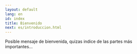 ```yaml
---
layout: default
lang: en
id: index
title: Bienvenido
next: es/introduccion.html
---
```


Posible mensaje de bienvenida, quizas indice de las partes
más importantes...

